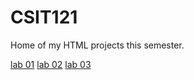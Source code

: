 # CSIT121
Home of my HTML projects this semester. 

<a href="lab01/aboutme.html" target="_blank">lab 01</a>
<a href="lab02/index.html" target="_blank">lab 02</a>
<a href="lab03/indext.html" target="_blank">lab 03</a> 



